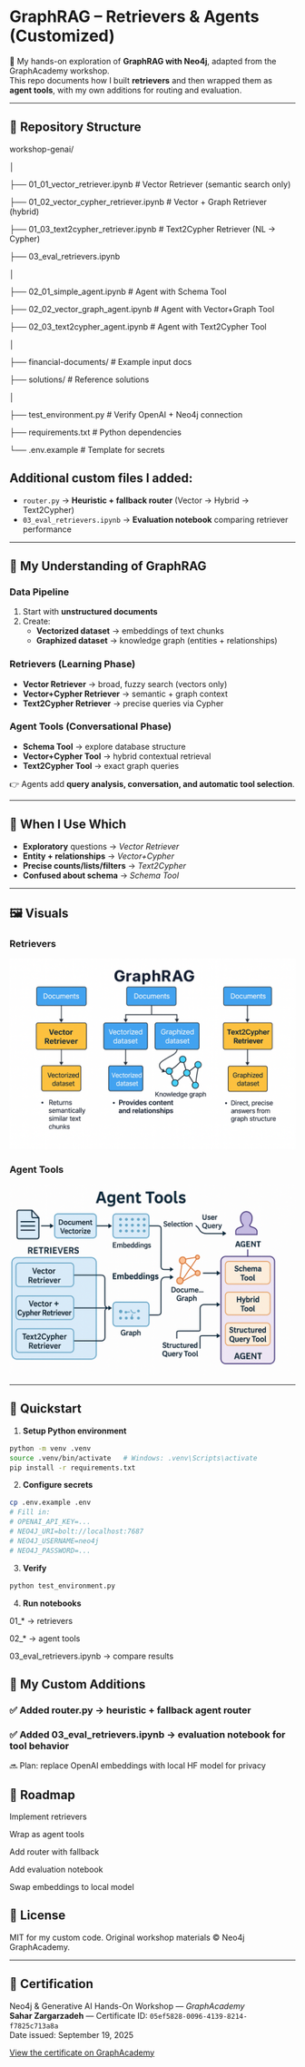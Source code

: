 # GraphRAG – Retrievers & Agents (Customized)

🚀 My hands-on exploration of **GraphRAG with Neo4j**, adapted from the GraphAcademy workshop.  
This repo documents how I built **retrievers** and then wrapped them as **agent tools**, with my own additions for routing and evaluation.

---

## 📂 Repository Structure
workshop-genai/

│

├── 01_01_vector_retriever.ipynb # Vector Retriever (semantic search only)

├── 01_02_vector_cypher_retriever.ipynb # Vector + Graph Retriever (hybrid)

├── 01_03_text2cypher_retriever.ipynb # Text2Cypher Retriever (NL → Cypher)

├── 03_eval_retrievers.ipynb

│

├── 02_01_simple_agent.ipynb # Agent with Schema Tool

├── 02_02_vector_graph_agent.ipynb # Agent with Vector+Graph Tool

├── 02_03_text2cypher_agent.ipynb # Agent with Text2Cypher Tool

│

├── financial-documents/ # Example input docs

├── solutions/ # Reference solutions

│

├── test_environment.py # Verify OpenAI + Neo4j connection

├── requirements.txt # Python dependencies

└── .env.example # Template for secrets


## Additional custom files I added:

- `router.py` → **Heuristic + fallback router** (Vector → Hybrid → Text2Cypher)  
- `03_eval_retrievers.ipynb` → **Evaluation notebook** comparing retriever performance

---

## 🧠 My Understanding of GraphRAG

### Data Pipeline
1. Start with **unstructured documents**
2. Create:
   - **Vectorized dataset** → embeddings of text chunks
   - **Graphized dataset** → knowledge graph (entities + relationships)

### Retrievers (Learning Phase)
- **Vector Retriever** → broad, fuzzy search (vectors only)
- **Vector+Cypher Retriever** → semantic + graph context
- **Text2Cypher Retriever** → precise queries via Cypher

### Agent Tools (Conversational Phase)
- **Schema Tool** → explore database structure
- **Vector+Cypher Tool** → hybrid contextual retrieval
- **Text2Cypher Tool** → exact graph queries

👉 Agents add **query analysis, conversation, and automatic tool selection**.

---

## 🔑 When I Use Which

- **Exploratory** questions → *Vector Retriever*
- **Entity + relationships** → *Vector+Cypher*
- **Precise counts/lists/filters** → *Text2Cypher*
- **Confused about schema** → *Schema Tool*

---

## 🖼️ Visuals

### Retrievers
![Retrievers](Image/retrievers.png)

### Agent Tools
![Agent Tools](Image/agent_tools.png)

---

## 🚀 Quickstart

1. **Setup Python environment**
```bash
python -m venv .venv
source .venv/bin/activate   # Windows: .venv\Scripts\activate
pip install -r requirements.txt
```

2. **Configure secrets**

```bash
cp .env.example .env
# Fill in:
# OPENAI_API_KEY=...
# NEO4J_URI=bolt://localhost:7687
# NEO4J_USERNAME=neo4j
# NEO4J_PASSWORD=...
```

3. **Verify**
```bash
python test_environment.py
```


4. **Run notebooks**

01_* → retrievers

02_* → agent tools

03_eval_retrievers.ipynb → compare results

## 🧩 My Custom Additions

### ✅ Added router.py → heuristic + fallback agent router

### ✅ Added 03_eval_retrievers.ipynb → evaluation notebook for tool behavior

🔜 Plan: replace OpenAI embeddings with local HF model for privacy

## 📌 Roadmap

 Implement retrievers

 Wrap as agent tools

 Add router with fallback

 Add evaluation notebook

 Swap embeddings to local model


## 📝 License

MIT for my custom code. Original workshop materials © Neo4j GraphAcademy.


---

## 🏅 Certification

Neo4j & Generative AI Hands-On Workshop — *GraphAcademy*  
**Sahar Zargarzadeh** — Certificate ID: `05ef5828-0096-4139-8214-f7825c713a8a`  
Date issued: September 19, 2025  

[View the certificate on GraphAcademy](https://graphacademy.neo4j.com/c/05ef5828-0096-4139-8214-f7825c713a8a/)

